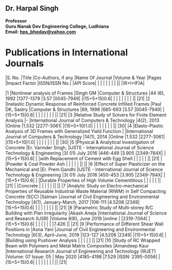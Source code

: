## Dr. Harpal Singh
**Professor**  
**Guru Nanak Dev Engineering College, Ludhiana**  
**Email: hps_bhoday@yahoo.com**

# Publications in International Journals
|S. No.	|Title	|Co-Authors, if any	|Name Of Journal	|Volume & Year	|Pages	|Impact Factor	|ISSN/ISSN No.|		|API Score|
|	|	|	|	|	|	|	||		|(R+I+IF)A|

|1	|Nonlinear analysis of Frames	|Singh GM	|Computer & Structures	|44 (6), 1992	|1377-1379	|3.57	|0045-7949|		|(15+5+15)0.6|
|	|	|	|	|	|	|	||		|21|
|2	|Inelastic Dynamic Response of Reinforced Concrete Infilled Frames	|Paul DK, Sastry	|Computer & Structures	|69, 1998	|685-693	|3.57	|0045-7949|		|(15+5+15)0.6|
|	|	|	|	|	|	|	||		|21|
|3	|Relative Study of Solvers for Finite Element Analysis	|-	|International Journal of Computers & Technology	|4(2), 2013	|Online	|1.532	|2277-3061|		|(15+5+10)1.0|
|	|	|	|	|	|	|	||		|30|
|4	|Elasto-Plastic Analysis of 3D Frames with Generalized Yield Function	|	|International Journal of Computers & Technology	|14(1), 2014	|Online	|1.532	|2277-3061|		|(15+5+10)1.0|
|	|	|	|	|	|	|	||		|30|
|5	|Physical & Analytical Investigation of Concrete	|Er. Varinder Singh,	|IJSTE - International Journal of Science Technology & Engineering  	|3( 01) July 2016	|446-449	|3.905	|2349-784X|		|(15+5+15)0.6|
|	|with Replacement of Cement with Egg Shell	|	|	|	|	|	||		|21|
|	|Powder & Coal Powder Ash	|	|	|	|	|	||		||
|6	|Effect of Super Plasticizer on the Mechanical and	|Er. Prem Gandhi	|IJSTE - International Journal of Science Technology & Engineering	|3( 01) July 2016	|450-453	|3.905	|2349-784X|		|(15+5+15)0.6|
|	|Durable Properties of High Volume Cementitious	|	|	|	|	|	||		|21|
|	|Concrete	|	|	|	|	|	||		||
|7	|Analytic Study on Electro-mechanical Properties of Reusable Industrial Waste Material (RIWM) in Self Compacting Concrete (SCC)	|Salman	|Journal of Civil Engineering and Environmental Technology	|4(1), January-March, 2017	|106-111	|4.5208	|2349|		|15+5+15)0.6|
|	|	|	|	|	|	|	||		|21|
|8	|Parametric Study of Multi-storey R/C Building with Plan Irregularity	|Akash Aneja	|International Journal of Science and Research (IJSR)	|Volume 8(6), June 2019	|online	|	|2319-7064|		|(15+5+15)0.6|
|	|	|	|	|	|	|7.426	||		|21|
|9	|Performance of Different Shear Wall Positions in	|Asna Yani	|Journal of Civil Engineering and Environmental Technology	|6(3), April-June, 2019	|123-127	|4.5208	|2349|		|(15+5+15)0.6|
|	|Building using Pushover Analysis	|	|	|	|	|	||		|21|
|10	|Study of RC Wrapped Beam with Polymers and Metal Matrix Composites	|Amandeep Kaur	|International Research Journal of Engineering and Technology (IRJET) 	|Volume: 07 Issue: 05 | May 2020	|4185-4198	|7.529	|ISSN: 2395-0056|		|(15+5+15)0.6|
|	|	|	|	|	|	|	||		|21|
